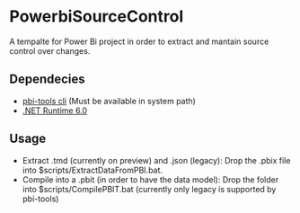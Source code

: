 # PowerbiSourceControl
A tempalte for Power Bi project in order to extract and mantain source control over changes.

## Dependecies
 - [pbi-tools cli](https://pbi.tools/) (Must be available in system path)
 - [.NET Runtime  6.0](https://dotnet.microsoft.com/pt-br/download/dotnet/thank-you/runtime-6.0.16-windows-x64-installer)

## Usage
- Extract .tmd (currently on preview) and .json (legacy): Drop the .pbix file into $scripts/ExtractDataFromPBI.bat.
- Compile into a .pbit (in order to have the data model): Drop the folder into $scripts/CompilePBIT.bat (currently only legacy is supported by pbi-tools)
